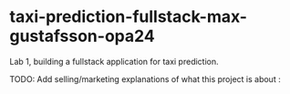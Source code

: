 # taxi-prediction-fullstack-max-gustafsson-opa24
Lab 1, building a fullstack application for taxi prediction.

TODO: Add selling/marketing explanations of what this project is about :
